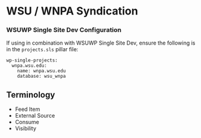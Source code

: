 # WSU / WNPA Syndication

### WSUWP Single Site Dev Configuration

If using in combination with WSUWP Single Site Dev, ensure the following is in the `projects.sls` pillar file:

```
wp-single-projects:
  wnpa.wsu.edu:
    name: wnpa.wsu.edu
    database: wsu_wnpa
```

## Terminology

* Feed Item
* External Source
* Consume
* Visibility